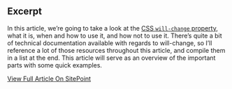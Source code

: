 ## Excerpt

In this article, we’re going to take a look at the [CSS `will-change` property](http://dev.w3.org/csswg/css-will-change/), what it is, when and how to use it, and how not to use it. There’s quite a bit of technical documentation available with regards to will-change, so I’ll reference a lot of those resources throughout this article, and compile them in a list at the end. This article will serve as an overview of the important parts with some quick examples.

<p class="text-align--center">
<a href="http://www.sitepoint.com/introduction-css-will-change-property/" class="button button--inline-block button--medium">View Full Article On SitePoint</a>
</p>